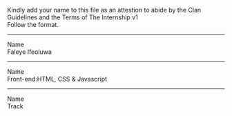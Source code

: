 
Kindly add your name to this file as an attestion to abide by the Clan Guidelines and the Terms of The Internship v1
<br/> Follow the format.<br/> 
___
Name <br/>
Faleye Ifeoluwa
___
Name <br/>
Front-end:HTML, CSS & Javascript
___
Name <br/>
Track
